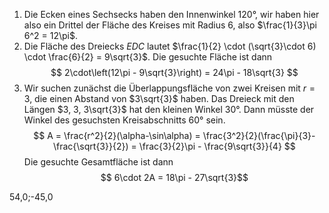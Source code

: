 1. Die Ecken eines Sechsecks haben den Innenwinkel 120°, wir haben hier also ein Drittel der Fläche des Kreises mit Radius 6, also $\frac{1}{3}\pi 6^2 = 12\pi$.
2. Die Fläche des Dreiecks $EDC$ lautet $\frac{1}{2} \cdot (\sqrt{3}\cdot 6)     \cdot \frac{6}{2} = 9\sqrt{3}$. Die gesuchte Fläche ist dann
   $$ 
   2\cdot\left(12\pi - 9\sqrt{3}\right) = 24\pi - 18\sqrt{3}
   $$
3. Wir suchen zunächst die Überlappungsfläche von zwei Kreisen mit $r=3$, die einen Abstand von $3\sqrt{3}$ haben. Das Dreieck mit den Längen $3, 3, 3\sqrt{3}$ hat den kleinen Winkel $30°$. Dann müsste der Winkel des gesuchsten Kreisabschnitts $60°$ sein.
   $$
   A = \frac{r^2}{2}(\alpha-\sin\alpha) = \frac{3^2}{2}(\frac{\pi}{3}-\frac{\sqrt{3}}{2}) = \frac{3}{2}\pi - \frac{9\sqrt{3}}{4}
   $$
   Die gesuchte Gesamtfläche ist dann
   $$ 6\cdot 2A = 18\pi - 27\sqrt{3}$$

54,0;-45,0